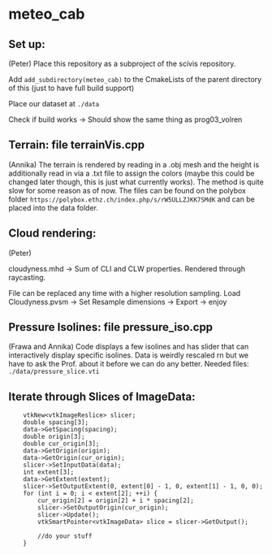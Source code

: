# meteo_cab


## Set up:
(Peter)
Place this repository as a subproject of the scivis repository.

Add ```add_subdirectory(meteo_cab)``` to the CmakeLists of the parent directory of this 
(just to have full build support)

Place our dataset at ```./data```

Check if build works -> Should show the same thing as prog03_volren

## Terrain: file terrainVis.cpp
(Annika)
The terrain is rendered by reading in a .obj mesh and the height is additionally read in via a .txt file to assign the colors (maybe this could be changed later though, this is just what currently works). The method is quite slow for some reason as of now.
The files can be found on the polybox folder ```https://polybox.ethz.ch/index.php/s/rW5ULLZJKK7SMdK``` and can be placed into the data folder.


## Cloud rendering:
(Peter)

cloudyness.mhd -> Sum of CLI and CLW properties. Rendered through raycasting.

File can be replaced any time with a higher resolution sampling.
Load Cloudyness.pvsm -> Set Resample dimensions -> Export -> enjoy

## Pressure Isolines: file pressure_iso.cpp
(Frawa and Annika)
Code displays a few isolines and has slider that can interactively display specific isolines. Data is weirdly rescaled rn but we have to ask the Prof. about it before we can do any better.
Needed files: ```./data/pressure_slice.vti```


## Iterate through Slices of ImageData:

```
    vtkNew<vtkImageReslice> slicer;
    double spacing[3];
    data->GetSpacing(spacing);
    double origin[3];
    double cur_origin[3];
    data->GetOrigin(origin);
    data->GetOrigin(cur_origin);
    slicer->SetInputData(data);
    int extent[3];
    data->GetExtent(extent);
    slicer->SetOutputExtent(0, extent[0] - 1, 0, extent[1] - 1, 0, 0);
    for (int i = 0; i < extent[2]; ++i) {
        cur_origin[2] = origin[2] + i * spacing[2];
        slicer->SetOutputOrigin(cur_origin);
        slicer->Update();
        vtkSmartPointer<vtkImageData> slice = slicer->GetOutput();

        //do your stuff
    }
```
